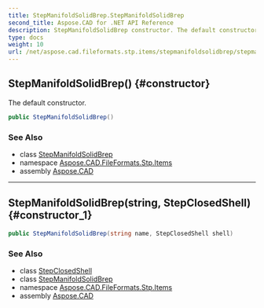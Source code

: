```yaml
---
title: StepManifoldSolidBrep.StepManifoldSolidBrep
second_title: Aspose.CAD for .NET API Reference
description: StepManifoldSolidBrep constructor. The default constructor
type: docs
weight: 10
url: /net/aspose.cad.fileformats.stp.items/stepmanifoldsolidbrep/stepmanifoldsolidbrep/
---
```

## StepManifoldSolidBrep() {#constructor}

The default constructor.

```csharp
public StepManifoldSolidBrep()
```

### See Also

* class [StepManifoldSolidBrep](../)
* namespace [Aspose.CAD.FileFormats.Stp.Items](../../stepmanifoldsolidbrep/)
* assembly [Aspose.CAD](../../../)

---

## StepManifoldSolidBrep(string, StepClosedShell) {#constructor_1}

```csharp
public StepManifoldSolidBrep(string name, StepClosedShell shell)
```

### See Also

* class [StepClosedShell](../../stepclosedshell/)
* class [StepManifoldSolidBrep](../)
* namespace [Aspose.CAD.FileFormats.Stp.Items](../../stepmanifoldsolidbrep/)
* assembly [Aspose.CAD](../../../)



